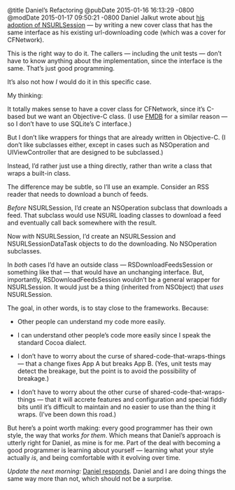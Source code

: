 @title Daniel’s Refactoring
@pubDate 2015-01-16 16:13:29 -0800
@modDate 2015-01-17 09:50:21 -0800
Daniel Jalkut wrote about <a href="http://indiestack.com/2015/01/same-tests-different-class/">his adoption of NSURLSession</a> — by writing a new cover class that has the same interface as his existing url-downloading code (which was a cover for CFNetwork).

This is the right way to do it. The callers — including the unit tests — don’t have to know anything about the implementation, since the interface is the same. That’s just good programming.

It’s also not how *I* would do it in this specific case.

My thinking:

It totally makes sense to have a cover class for CFNetwork, since it’s C-based but we want an Objective-C class. (I use <a href="https://github.com/ccgus/fmdb">FMDB</a> for a similar reason — so I don’t have to use SQLite’s C interface.)

But I don’t like wrappers for things that are already written in Objective-C. (I don’t like subclasses either, except in cases such as NSOperation and UIViewController that are designed to be subclassed.)

Instead, I’d rather just use a thing directly, rather than write a class that wraps a built-in class.

The difference may be subtle, so I’ll use an example. Consider an RSS reader that needs to download a bunch of feeds.

*Before* NSURLSession, I’d create an NSOperation subclass that downloads a feed. That subclass would use NSURL loading classes to download a feed and eventually call back somewhere with the result.

Now *with* NSURLSession, I’d create an NSURLSession and NSURLSessionDataTask objects to do the downloading. No NSOperation subclasses.

In *both* cases I’d have an outside class — RSDownloadFeedsSession or something like that — that would have an unchanging interface. But, importantly, RSDownloadFeedsSession wouldn’t be a general wrapper for NSURLSession. It would just be a thing (inherited from NSObject) that *uses* NSURLSession.

The goal, in other words, is to stay close to the frameworks. Because:

* Other people can understand my code more easily.

* I can understand other people’s code more easily since I speak the standard Cocoa dialect.

* I don’t have to worry about the curse of shared-code-that-wraps-things — that a change fixes App A but breaks App B. (Yes, unit tests may detect the breakage, but the point is to avoid the possibility of breakage.)

* I don’t have to worry about the other curse of shared-code-that-wraps-things — that it will accrete features and configuration and special fiddly bits until it’s difficult to maintain and no easier to use than the thing it wraps. (I’ve been down this road.)

But here’s a point worth making: every good programmer has their own style, the way that works *for them*. Which means that Daniel’s approach is utterly right for Daniel, as mine is for me. Part of the deal with becoming a good programmer is learning about yourself — learning what your style actually <em>is</em>, and being comfortable with it evolving over time.

<i>Update the next morning:</i> <a href="http://indiestack.com/2015/01/brents-feedback/">Daniel responds</a>. Daniel and I are doing things the same way more than not, which should not be a surprise.
